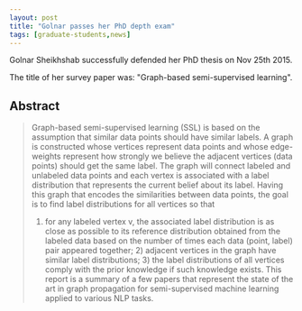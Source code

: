 ```yaml
---
layout: post
title: "Golnar passes her PhD depth exam"
tags: [graduate-students,news]
---
```


Golnar Sheikhshab successfully defended her PhD thesis on Nov 25th 2015. 

The title of her survey paper was: "Graph-based semi-supervised learning".

## Abstract

> Graph-based semi-supervised learning (SSL) is based on the assumption
> that similar data points should have similar labels. A graph is
> constructed whose vertices represent data points and whose edge-weights
> represent how strongly we believe the adjacent vertices (data points)
> should get the same label. The graph will connect labeled and
> unlabeled data points and each vertex is associated with a label
> distribution that represents the current belief about its label.
> Having this graph that encodes the similarities between data points,
> the goal is to find label distributions for all vertices so that
> 1) for any labeled vertex v, the associated label distribution is
> as close as possible to its reference distribution obtained from
> the labeled data based on the number of times each data (point,
> label) pair appeared together; 2) adjacent vertices in the graph
> have similar label distributions; 3) the label distributions of all
> vertices comply with the prior knowledge if such knowledge exists.
> This report is a summary of a few papers that represent the state
> of the art in graph propagation for semi-supervised machine learning
> applied to various NLP tasks.
